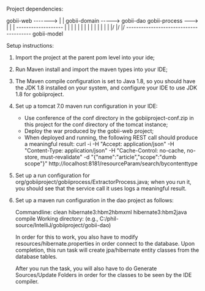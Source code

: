 Project dependencies:


gobii-web -------> |
                   | gobii-domain -----> gobii-dao
gobii-process ---> |        |               |
-------------------         |               |
        |                   |               |
        |                   |               |
        |                   |               |
        |                   |               |
       \|/                 \|/             \|/
       ---------------------------------------
                      gobii-model

Setup instructions:

1) Import the project at the parent pom level into your ide;

2) Run Maven install and import the maven types into your IDE;

3) The Maven compile configuration is set to Java 1.8, so you should have the JDK 1.8
   installed on your system, and configure your IDE to use JDK 1.8 for gobiiproject.

3) Set up a tomcat 7.0 maven run configuration in your IDE:
    * Use conference of the conf directory in the gobiiproject-conf.zip in this
      project for the conf directory of the tomcat instance;
    * Deploy the war produced by the gobii-web project;
    * When deployed and running, the following REST call should produce a
      meaningful result:
      curl -i -H "Accept: application/json" -H "Content-Type: application/json"  -H "Cache-Control: no-cache, no-store, must-revalidate" -d "{\"name\":\"article\",\"scope\":\"dumb scope\"}" http://localhost:8181/resourceParam/search/bycontenttype

4) Set up a run configuration for org/gobiiproject/gobiiprocess/ExtractorProcess.java;
   when you run it, you should see that the service call it uses logs a meaningful result.

5) Set up a maven run configuration in the dao project as follows:

   Commandline: clean hibernate3:hbm2hbmxml hibernate3:hbm2java compile
   Working directory: <physical-path-to-module> (e.g., C:/phil-source/IntelliJ/gobiiproject/gobii-dao)

   In order for this to work, you also have to modify resources/hibernate.properties in order
   connect to the database. Upon completion, this run task will create jpa/hibernate entity
   classes from the database tables.

   After you run the task, you will also have to do Generate Sources/Update Folders in order
   for the classes to be seen by the IDE compiler.



